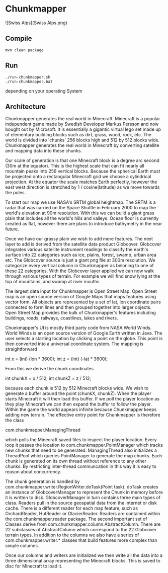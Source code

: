 # Chunkmapper

![Swiss Alps](Swiss Alps.png)

## Compile

```
mvn clean package
```

## Run

```
./run-chunkmapper.sh
./run-chunkmapper.bat
```
depending on your operating System

## Architecture

Chunkmapper generates the real world in Minecraft.  Minecraft is a popular independent game made by Swedish Developer Markus Persson and now bought out by Microsoft.  It is essentially a gigantic virtual lego set made up of elementary building blocks such as dirt, grass, wood, rock, etc.  The world is divided into 'chunks' 256 blocks high and 512 by 512 blocks wide.  Chunkmapper generates the real world in Minecraft by converting satellite and mapping data into these chunks.

Our scale of generation is that one Minecraft block is a degree arc second (30m at the equator).  This is the highest scale that can fit nearly all mountain peaks into 256 vertical blocks.  Because the spherical Earth must be projected onto a rectangular Minecraft grid we choose a cylindrical projection.  At the equator the scale matches Earth perfectly, however the east west direction is stretched by 1 / cosine(latitude) as we move towards the poles.

To start our map we use NASA's SRTM global heightmap.  The SRTM is a radar that was carried on the Space Shuttle in February 2000 to map the world's elevation at 90m resolution.  With this we can build a giant grass plain that includes all the world's hills and valleys.  Ocean floor is currently created as flat, however there are plans to introduce bathymetry in the near future.

Once we have our grassy plain we wish to add more features.  The next layer to add is derived from the satellite data product Globcover.  Globcover integrates various satellite instrument readings to classify the earth's surface into 22 categories such as ice, plains, forest, swamp, urban area etc.  The Globcover source is just a giant png file at 300m resolution.  We categorize every vertical column in Chunkmapper as beloning to one of these 22 categories.  With the Globcover layer applied we can now walk through various types of terrain.  For example we will find snow lying at the top of mountains, and swamp at river mouths.

The largest data input for Chunkmapper is Open Street Map.  Open Street map is an open source version of Google Maps that maps features using vector form.  All objects are represented by a set of lat, lon coordinate pairs connected to form lines and then grouped together into larger objects.  Open Street Map provides the bulk of Chunkmapper's features including buildings, roads, railways, coastlines, lakes and rivers.

Chunkmapper's UI is mostly third party code from NASA World Winds.  World Winds is an open source version of Google Earth written in Java.  The user selects a starting location by clicking a point on the globe.  This point is then converted into a universal coordinate system.  The mapping is straightforward

int x = (int) (lon * 3600);
int z = (int) (-lat * 3600);

From this we derive the chunk coordinates

int chunkX = x / 512;
int chunkZ = z / 512;

because each chunk is 512 by 512 Minecraft blocks wide.  We wish to generate a buffer around the point (chunkX, chunkZ).  When the player starts Minecraft it will then load this buffer.  If we poll the player location as they play Minecraft we can then expand the buffer to follow the player.  Within the game the world appears infinite because Chunkmapper keeps adding new terrain.  The effective entry point for Chunkmapper is therefore the class

com.chunkmapper.ManagingThread

which polls the Minecraft saved files to inspect the player location.  Every loop it passes the location to com.chunkmapper.PointManager which tracks new chunks that need to be generated.  ManagingThread also initializes a ThreadPool which queries PointManager to generate the map chunks.  Each chunk is generated on its own thread without reference to any other chunks.  By restricting inter-thread communcation in this way it is easy to reason about concurrency.

The chunk generation is handled by com.chunkmapper.writer.RegionWriter.doTask(Point task).  doTask creates an instance of GlobcoverManager to represent the Chunk in memory before it is written to disk.  GlobcoverManager in turn contains three main types of class.  Readers pull in the source geospatial data from the internet or disk cache.  There is a different reader for each map feature, such as OrchardReader, HutReader or GlacierReader.  Readers are contained within the com.chunkmapper.reader package.  The second important set of Classes derive from com.chunkmapper.column.AbstractColumn.  There are 22 subclasses of AbstractColumn which correspond to the 22 Globcover terrain types.  In addition to the columns we also have a series of com.chunkmapper.writer.* classes that build features more complex than simple columns.

Once our columns and writers are initialized we then write all the data into a three dimensional array representing the Minecraft blocks.  This is saved to disc for Minecraft to load it.
